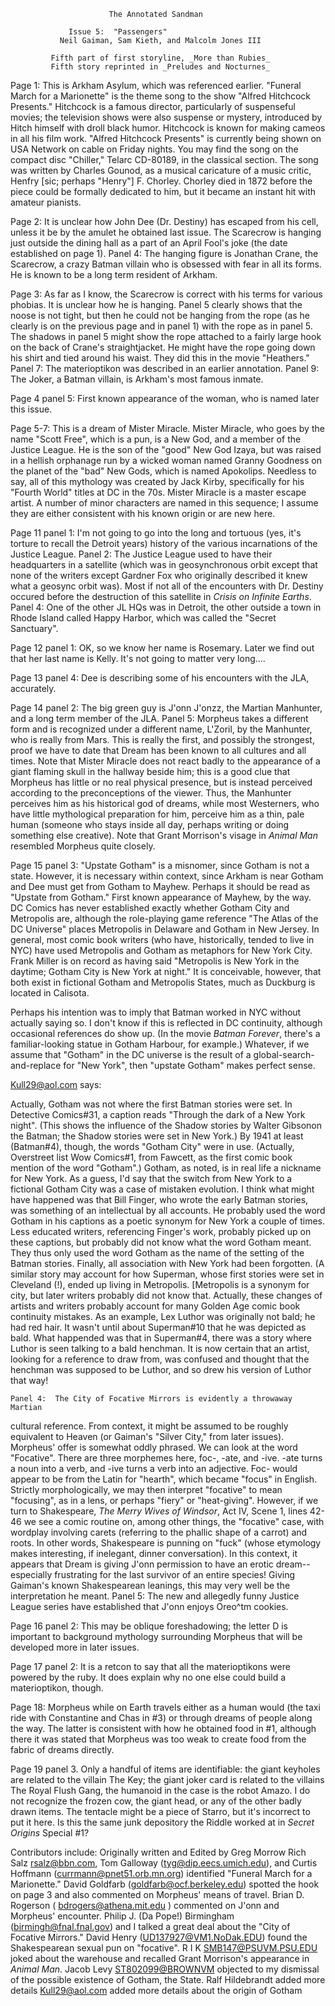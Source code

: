 
                          The Annotated Sandman

		         Issue 5:  "Passengers"
               Neil Gaiman, Sam Kieth, and Malcolm Jones III

             Fifth part of first storyline, _More than Rubies_
             Fifth story reprinted in _Preludes and Nocturnes_

Page 1:  This is Arkham Asylum, which was referenced earlier.  "Funeral March
for a Marionette" is the theme song to the show "Alfred Hitchcock Presents."
Hitchcock is a famous director, particularly of suspenseful movies; the
television shows were also suspense or mystery, introduced by Hitch himself
with droll black humor.  Hitchcock is known for making cameos in all his film
work.  "Alfred Hitchcock Presents" is currently being shown on USA Network on
cable on Friday nights.
	You may find the song on the compact disc "Chiller," Telarc CD-80189,
in the classical section.  The song was written by Charles Gounod, as a musical
caricature of a music critic, Henfry [sic; perhaps "Henry"] F. Chorley.
Chorley died in 1872 before the piece could be formally dedicated to him, but
it became an instant hit with amateur pianists.

Page 2:  It is unclear how John Dee (Dr. Destiny) has escaped from his cell,
unless it be by the amulet he obtained last issue. The Scarecrow is
hanging just outside the dining hall as a part of an April Fool's joke (the
date established on page 1).
	Panel 4:  The hanging figure is Jonathan Crane, the Scarecrow, a crazy
Batman villain who is obsessed with fear in all its forms.  He is known to be a
long term resident of Arkham.

Page 3:  As far as I know, the Scarecrow is correct with his terms for various
phobias.  It is unclear how he is hanging.  Panel 5 clearly shows that the
noose is not tight, but then he could not be hanging from the rope (as he
clearly is on the previous page and in panel 1) with the rope as in panel 5.
The shadows in panel 5 might show the rope attached to a fairly large hook
on the back of Crane's straightjacket.
He might have the rope going down his shirt and tied around his waist. 
They did this in the movie "Heathers."                                                                                    
	Panel 7:  The materioptikon was described in an earlier annotation.
	Panel 9:  The Joker, a Batman villain, is Arkham's most famous inmate.

Page 4 panel 5:  First known appearance of the woman, who is named later this
issue.

Page 5-7:  This is a dream of Mister Miracle.  Mister Miracle, who goes by the
name "Scott Free", which is a pun, is a New God, and a member of the Justice
League.  He is the son of the "good" New God Izaya, but was raised in a
hellish orphanage run by a wicked woman named Granny Goodness on the planet of
the "bad" New Gods, which is named Apokolips.  Needless to say, all of this
mythology was created by Jack Kirby, specifically for his "Fourth World" titles
at DC in the 70s.  Mister Miracle is a master escape artist.  A number of minor
characters are named in this sequence; I assume they are either consistent with
his known origin or are new here.

Page 11 panel 1:  I'm not going to go into the long and tortuous (yes, it's
torture to recall the Detroit years) history of the various incarnations of
the Justice League.
	Panel 2:  The Justice League used to have their headquarters in a
satellite (which was in geosynchronous orbit except that none of the writers
except Gardner Fox who originally described it knew what a geosync orbit was).
Most if not all of the encounters with Dr. Destiny occured before the
destruction of this satellite in _Crisis on Infinite Earths_.
	Panel 4:  One of the other JL HQs was in Detroit, the other outside a
town in Rhode Island called Happy Harbor, which was called the "Secret
Sanctuary".

Page 12 panel 1:  OK, so we know her name is Rosemary.  Later we find out that
her last name is Kelly.  It's not going to matter very long....

Page 13 panel 4:  Dee is describing some of his encounters with the JLA,
accurately.

Page 14 panel 2:  The big green guy is J'onn J'onzz, the Martian Manhunter, and
a long term member of the JLA.
	Panel 5:  Morpheus takes a different form and is recognized under a
different name, L'Zoril, by the Manhunter, who is really from Mars.  This is
really the first, and possibly the strongest, proof we have to date that Dream
has been known to all cultures and all times.  Note that Mister Miracle does
not react badly to the appearance of a giant flaming skull in the hallway
beside him; this is a good clue that Morpheus has little or no real physical
presence, but is instead perceived according to the preconceptions of the
viewer.  Thus, the Manhunter perceives him as his historical god of dreams,
while most Westerners, who have little mythological preparation for him,
perceive him as a thin, pale human (someone who stays inside all day, perhaps
writing or doing something else creative).  Note that Grant Morrison's visage
in _Animal Man_ resembled Morpheus quite closely.

Page 15 panel 3:  "Upstate Gotham" is a misnomer, since Gotham is not a state.
However, it is necessary within context, since Arkham is near Gotham and Dee
must get from Gotham to Mayhew.  Perhaps it should be read as "Upstate from
Gotham."  First known appearance of Mayhew, by the way.
	DC Comics has never established exactly whether Gotham City and
Metropolis are, although the role-playing game reference "The Atlas of the DC
Universe" places Metropolis in Delaware and Gotham in New Jersey.  In general,
most comic book writers (who have, historically, tended to live in NYC) have
used Metropolis and Gotham as metaphors for New York City.  Frank Miller is on
record as having said "Metropolis is New York in the daytime; Gotham City is
New York at night."  It is conceivable, however, that both exist in fictional
Gotham and Metropolis States, much as Duckburg is located in Calisota.

Perhaps his intention was to imply that Batman worked in NYC without actually
saying so. I don't know if this is reflected in DC continuity, although
occasional references do show up. (In the movie _Batman Forever_,
there's a familiar-looking statue in Gotham Harbour, for example.)
Whatever, if we assume that "Gotham" in the DC universe is the result of
a global-search-and-replace for "New York", then "upstate Gotham" makes
perfect sense.

<Kull29@aol.com> says:

Actually, Gotham was not where the first Batman stories were set. In 
Detective Comics#31, a caption reads "Through the dark of a New York night". 
(This shows the influence of the Shadow stories by Walter Gibsonon the 
Batman; the Shadow stories were set in New York.) By 1941 at least 
(Batman#4), though, the words "Gotham City" were in use. (Actually, 
Overstreet list Wow Comics#1, from Fawcett, as the first comic book mention 
of the word "Gotham".)
    Gotham, as noted, is in real life a nickname for New York. As a guess, 
I'd say that the switch from New York to a fictional Gotham City was a case 
of mistaken evolution. I think what might have happened was that Bill Finger, 
who wrote the early Batman stories, was something of an intellectual by all 
accounts. He probably used the word Gotham in his captions as a poetic 
synonym for New York a couple of times. Less educated writers, referencing 
Finger's work, probably picked up on these captions, but probably did not 
know what the word Gotham meant. They thus only used the word Gotham as the 
name of the setting of the Batman stories. Finally, all association with New 
York had been forgotten.
    (A similar story may account for how Superman, whose first stories were 
set in Cleveland (!), ended up living in Metropolis. [Metropolis is a synonym 
for city, but later writers probably did not know that. Actually, these 
changes of artists and writers probably account for many Golden Age comic 
book continuity mistakes.  As an example, Lex Luthor was originally not bald; 
he had red hair. It wasn't until about Superman#10 that he was depicted as 
bald. What happended was that in Superman#4, there was a story where Luthor 
is seen talking to a bald henchman. It is now certain that an artist, looking 
for a reference to draw from, was confused and thought that the henchman was 
supposed to be Luthor, and so drew his version of Luthor that way! 
  
	Panel 4:  The City of Focative Mirrors is evidently a throwaway Martian
cultural reference.  From context, it might be assumed to be roughly equivalent
to Heaven (or Gaiman's "Silver City," from later issues).  Morpheus' offer is
somewhat oddly phrased.
	We can look at the word "Focative".  There are three morphemes here,
foc-, -ate, and -ive.  -ate turns a noun into a verb, and -ive turns a verb
into an adjective.  Foc- would appear to be from the Latin for "hearth", which
became "focus" in English.  Strictly morphologically, we may then interpret
"focative" to mean "focusing", as in a lens, or perhaps "fiery" or
"heat-giving".
	However, if we turn to Shakespeare, _The Merry Wives of Windsor_,
Act IV, Scene 1, lines 42-46 we see a comic routine on, among other things,
the "focative" case, with wordplay involving carets (referring to the phallic
shape of a carrot) and roots.  In other words, Shakespeare is punning on
"fuck" (whose etymology makes interesting, if inelegant, dinner conversation).
In this context, it appears that Dream is giving J'onn permission to have an
erotic dream--especially frustrating for the last survivor of an entire
species!  Giving Gaiman's known Shakespearean leanings, this may very well be
the interpretation he meant.
	Panel 5:  The new and allegedly funny Justice League series have
established that J'onn enjoys Oreo^tm cookies.

Page 16 panel 2:  This may be oblique foreshadowing; the letter D is important
to background mythology surrounding Morpheus that will be developed more in
later issues.

Page 17 panel 2:  It is a retcon to say that all the materioptikons were
powered by the ruby.  It does explain why no one else could build a
materioptikon, though.

Page 18:  Morpheus while on Earth travels either as a human would (the taxi
ride with Constantine and Chas in #3) or through dreams of people along the
way.  The latter is consistent with how he obtained food in #1, although there
it was stated that Morpheus was too weak to create food from the fabric of
dreams directly.

Page 19 panel 3.  Only a handful of items are identifiable:  the giant keyholes
are related to the villain The Key; the giant joker card is related to the
villains The Royal Flush Gang, the humanoid in the case is the robot Amazo.
I do not recognize the frozen cow, the giant head, or any of the other badly
drawn items.  The tentacle might be a piece of Starro, but it's incorrect to
put it here.  Is this the same junk depository the Riddle worked at in _Secret
Origins_ Special #1?

Contributors include:
    Originally written and Edited by Greg Morrow
	Rich Salz <rsalz@bbn.com>, Tom Galloway (tyg@dip.eecs.umich.edu), and
Curtis Hoffmann (currmann@pnet51.orb.mn.org) identified "Funeral March for a
Marionette."
	David Goldfarb (goldfarb@ocf.berkeley.edu) spotted the hook on page 3
and also commented on Morpheus' means of travel.
	Brian D. Rogerson ( bdrogers@athena.mit.edu ) commented on J'onn and
Morpheus' encounter.
	Philip J. (Da Pope!) Birmingham (birmingh@fnal.fnal.gov) and I talked
a great deal about the "City of Focative Mirrors."  David Henry
(UD137927@VM1.NoDak.EDU) found the Shakespearean sexual pun on "focative".
	R I K <SMB147@PSUVM.PSU.EDU> joked about the warehouse and recalled
Grant Morrison's appearance in _Animal Man_.
	Jacob Levy <ST802099@BROWNVM> objected to my dismissal of the possible
existence of Gotham, the State.
	Ralf Hildebrandt added more details
<Kull29@aol.com> added more details about the origin of Gotham
